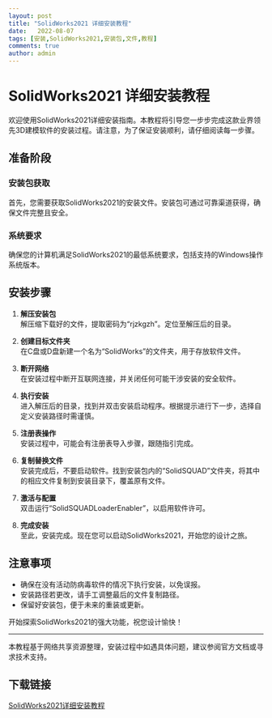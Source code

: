 ```yaml
---
layout: post
title: "SolidWorks2021 详细安装教程"
date:   2022-08-07
tags: [安装,SolidWorks2021,安装包,文件,教程]
comments: true
author: admin
---
```

# SolidWorks2021 详细安装教程

欢迎使用SolidWorks2021详细安装指南。本教程将引导您一步步完成这款业界领先3D建模软件的安装过程。请注意，为了保证安装顺利，请仔细阅读每一步骤。

## 准备阶段

### 安装包获取
首先，您需要获取SolidWorks2021的安装文件。安装包可通过可靠渠道获得，确保文件完整且安全。

### 系统要求
确保您的计算机满足SolidWorks2021的最低系统要求，包括支持的Windows操作系统版本。

## 安装步骤

1. **解压安装包**  
   解压缩下载好的文件，提取密码为“rjzkgzh”。定位至解压后的目录。

2. **创建目标文件夹**  
   在C盘或D盘新建一个名为“SolidWorks”的文件夹，用于存放软件文件。

3. **断开网络**  
   在安装过程中断开互联网连接，并关闭任何可能干涉安装的安全软件。

4. **执行安装**  
   进入解压后的目录，找到并双击安装启动程序。根据提示进行下一步，选择自定义安装路径时需谨慎。

5. **注册表操作**  
   安装过程中，可能会有注册表导入步骤，跟随指引完成。

6. **复制替换文件**  
   安装完成后，不要启动软件。找到安装包内的“SolidSQUAD”文件夹，将其中的相应文件复制到安装目录下，覆盖原有文件。

7. **激活与配置**  
   双击运行“SolidSQUADLoaderEnabler”，以启用软件许可。

8. **完成安装**  
   至此，安装完成。现在您可以启动SolidWorks2021，开始您的设计之旅。

## 注意事项
- 确保在没有活动防病毒软件的情况下执行安装，以免误报。
- 安装路径若更改，请手工调整最后的文件复制路径。
- 保留好安装包，便于未来的重装或更新。

开始探索SolidWorks2021的强大功能，祝您设计愉快！

---

本教程基于网络共享资源整理，安装过程中如遇具体问题，建议参阅官方文档或寻求技术支持。

## 下载链接

[SolidWorks2021详细安装教程](https://pan.quark.cn/s/3d665708ff92)
